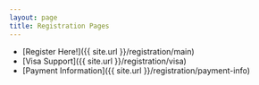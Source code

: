 ```yaml
---
layout: page
title: Registration Pages
---
```


* [Register Here!]({{ site.url }}/registration/main)
* [Visa Support]({{ site.url }}/registration/visa)
* [Payment Information]({{ site.url }}/registration/payment-info)


